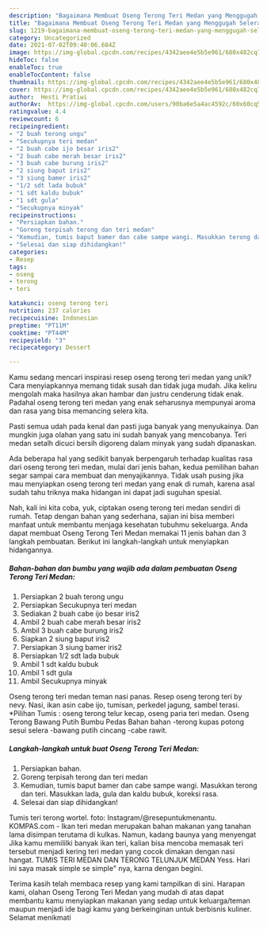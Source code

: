 ```yaml
---
description: "Bagaimana Membuat Oseng Terong Teri Medan yang Menggugah Selera"
title: "Bagaimana Membuat Oseng Terong Teri Medan yang Menggugah Selera"
slug: 1219-bagaimana-membuat-oseng-terong-teri-medan-yang-menggugah-selera
category: Uncategorized
date: 2021-07-02T09:40:06.684Z
image: https://img-global.cpcdn.com/recipes/4342aee4e5b5e961/680x482cq70/oseng-terong-teri-medan-foto-resep-utama.jpg
hideToc: false
enableToc: true
enableTocContent: false
thumbnail: https://img-global.cpcdn.com/recipes/4342aee4e5b5e961/680x482cq70/oseng-terong-teri-medan-foto-resep-utama.jpg
cover: https://img-global.cpcdn.com/recipes/4342aee4e5b5e961/680x482cq70/oseng-terong-teri-medan-foto-resep-utama.jpg
author:  Hesti Pratiwi
authorAv:  https://img-global.cpcdn.com/users/90ba6e5a4ac4592c/60x60cq50/avatar.jpg
ratingvalue: 4.4
reviewcount: 6
recipeingredient:
- "2 buah terong ungu"
- "Secukupnya teri medan"
- "2 buah cabe ijo besar iris2"
- "2 buah cabe merah besar iris2"
- "3 buah cabe burung iris2"
- "2 siung baput iris2"
- "3 siung bamer iris2"
- "1/2 sdt lada bubuk"
- "1 sdt kaldu bubuk"
- "1 sdt gula"
- "Secukupnya minyak"
recipeinstructions:
- "Persiapkan bahan."
- "Goreng terpisah terong dan teri medan"
- "Kemudian, tumis baput bamer dan cabe sampe wangi. Masukkan terong dan teri. Masukkan lada, gula dan kaldu bubuk, koreksi rasa."
- "Selesai dan siap dihidangkan!"
categories:
- Resep
tags:
- oseng
- terong
- teri

katakunci: oseng terong teri 
nutrition: 237 calories
recipecuisine: Indonesian
preptime: "PT11M"
cooktime: "PT44M"
recipeyield: "3"
recipecategory: Dessert

---
```



Kamu sedang mencari inspirasi resep oseng terong teri medan yang unik? Cara menyiapkannya memang tidak susah dan tidak juga mudah. Jika keliru mengolah maka hasilnya akan hambar dan justru cenderung tidak enak. Padahal oseng terong teri medan yang enak seharusnya mempunyai aroma dan rasa yang bisa memancing selera kita.


Pasti semua udah pada kenal dan pasti juga banyak yang menyukainya. Dan mungkin juga olahan yang satu ini sudah banyak yang mencobanya. Teri medan setalh dicuci bersih digoreng dalam minyak yang sudah dipanaskan.

Ada beberapa hal yang sedikit banyak berpengaruh terhadap kualitas rasa dari oseng terong teri medan, mulai dari jenis bahan, kedua pemilihan bahan segar sampai cara membuat dan menyajikannya. Tidak usah pusing jika mau menyiapkan oseng terong teri medan yang enak di rumah, karena asal sudah tahu triknya maka hidangan ini dapat jadi suguhan spesial.


Nah, kali ini kita coba, yuk, ciptakan oseng terong teri medan sendiri di rumah. Tetap dengan bahan yang sederhana, sajian ini bisa memberi manfaat untuk membantu menjaga kesehatan tubuhmu sekeluarga. Anda dapat membuat Oseng Terong Teri Medan memakai 11 jenis bahan dan 3 langkah pembuatan. Berikut ini langkah-langkah untuk menyiapkan hidangannya.

<!--inarticleads1-->

##### Bahan-bahan dan bumbu yang wajib ada dalam pembuatan Oseng Terong Teri Medan:

1. Persiapkan 2 buah terong ungu
1. Persiapkan Secukupnya teri medan
1. Sediakan 2 buah cabe ijo besar iris2
1. Ambil 2 buah cabe merah besar iris2
1. Ambil 3 buah cabe burung iris2
1. Siapkan 2 siung baput iris2
1. Persiapkan 3 siung bamer iris2
1. Persiapkan 1/2 sdt lada bubuk
1. Ambil 1 sdt kaldu bubuk
1. Ambil 1 sdt gula
1. Ambil Secukupnya minyak


Oseng terong teri medan teman nasi panas. Resep oseng terong teri by nevy. Nasi, ikan asin cabe ijo, tumisan, perkedel jagung, sambel terasi. *Pilihan Tumis : oseng terong telur kecap, oseng paria teri medan. Oseng Terong Bawang Putih Bumbu Pedas Bahan bahan -terong kupas potong sesui selera -bawang putih cincang -cabe rawit. 

<!--inarticleads2-->

##### Langkah-langkah untuk buat Oseng Terong Teri Medan:

1. Persiapkan bahan.
1. Goreng terpisah terong dan teri medan
1. Kemudian, tumis baput bamer dan cabe sampe wangi. Masukkan terong dan teri. Masukkan lada, gula dan kaldu bubuk, koreksi rasa.
1. Selesai dan siap dihidangkan!

Tumis teri terong wortel. foto: Instagram/@resepuntukmenantu. KOMPAS.com - Ikan teri medan merupakan bahan makanan yang tanahan lama disimpan terutama di kulkas. Namun, kadang baunya yang menyengat Jika kamu memililki banyak ikan teri, kalian bisa mencoba memasak teri tersebut menjadi kering teri medan yang cocok dimakan dengan nasi hangat. TUMIS TERI MEDAN DAN TERONG TELUNJUK MEDAN Yess. Hari ini saya masak simple se simple&#34; nya, karna dengan begini. 

Terima kasih telah membaca resep yang kami tampilkan di sini. Harapan kami, olahan Oseng Terong Teri Medan yang mudah di atas dapat membantu kamu menyiapkan makanan yang sedap untuk keluarga/teman maupun menjadi ide bagi kamu yang berkeinginan untuk berbisnis kuliner. Selamat menikmati
